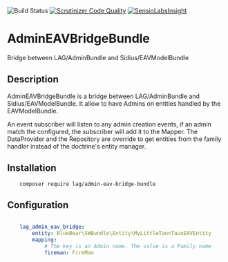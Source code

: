 ![Build Status](https://travis-ci.org/larriereguichet/AdminEAVBridgeBundle.svg?branch=master)
[![Scrutinizer Code Quality](https://scrutinizer-ci.com/g/larriereguichet/AdminEAVBridgeBundle/badges/quality-score.png?b=master)](https://scrutinizer-ci.com/g/larriereguichet/AdminEAVBridgeBundle/?branch=master)
[![SensioLabsInsight](https://insight.sensiolabs.com/projects/edbd6e5c-066a-46a3-a453-b4ac553a0a55/big.png)](https://insight.sensiolabs.com/projects/edbd6e5c-066a-46a3-a453-b4ac553a0a55)

# AdminEAVBridgeBundle
Bridge between LAG/AdminBundle and Sidius/EAVModelBundle

## Description
AdminEAVBridgeBundle is a bridge between LAG/AdminBundle and Sidius/EAVModelBundle. It allow to have Admins on entities
handled by the EAVModelBundle.

An event subscriber will listen to any admin creation events, if an admin match the configured, the subscriber will
add it to the Mapper. The DataProvider and the Repository are override to get entities from the family handler instead
of the doctrine's entity manager.

## Installation
```
    composer require lag/admin-eav-bridge-bundle    
```


## Configuration
```yml

    lag_admin_eav_bridge:
        entity: BlueBear\SWBundle\Entity\MyLittleTaunTaunEAVEntity
        mapping:
            # The key is an Admin name. The value is a Family name
            fireman: FireMan

```
